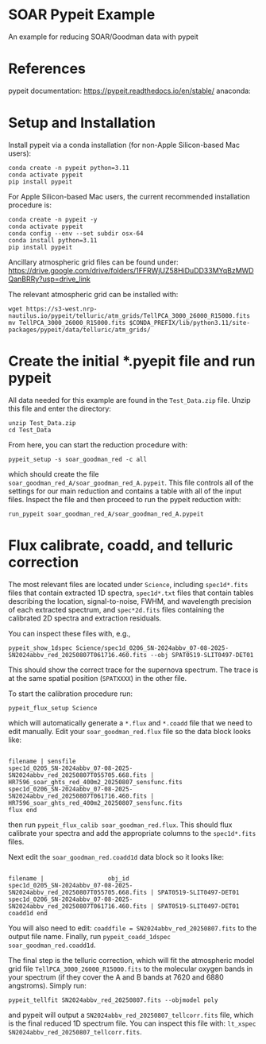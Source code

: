 # SOAR Pypeit Example

An example for reducing SOAR/Goodman data with pypeit

# References

pypeit documentation: https://pypeit.readthedocs.io/en/stable/
anaconda: 

# Setup and Installation

Install pypeit via a conda installation (for non-Apple Silicon-based Mac users):

```
conda create -n pypeit python=3.11
conda activate pypeit
pip install pypeit
```

For Apple Silicon-based Mac users, the current recommended installation procedure is:

```
conda create -n pypeit -y
conda activate pypeit
conda config --env --set subdir osx-64
conda install python=3.11
pip install pypeit
```

Ancillary atmospheric grid files can be found under: https://drive.google.com/drive/folders/1FFRWjUZ58HiDuDD33MYqBzMWDQanBRRy?usp=drive_link

The relevant atmospheric grid can be installed with:

```
wget https://s3-west.nrp-nautilus.io/pypeit/telluric/atm_grids/TellPCA_3000_26000_R15000.fits
mv TellPCA_3000_26000_R15000.fits $CONDA_PREFIX/lib/python3.11/site-packages/pypeit/data/telluric/atm_grids/
```

# Create the initial *.pyepit file and run pypeit

All data needed for this example are found in the `Test_Data.zip` file.  Unzip this file and enter the directory:

```
unzip Test_Data.zip
cd Test_Data
```

From here, you can start the reduction procedure with: 

```
pypeit_setup -s soar_goodman_red -c all
```

which should create the file `soar_goodman_red_A/soar_goodman_red_A.pypeit`.  This file controls all of the settings for our main reduction and contains a table with all of the input files.  Inspect the file and then proceed to run the pypeit reduction with:

```
run_pypeit soar_goodman_red_A/soar_goodman_red_A.pypeit
```

# Flux calibrate, coadd, and telluric correction

The most relevant files are located under `Science`, including `spec1d*.fits` files that contain extracted 1D spectra, `spec1d*.txt` files that contain tables describing the location, signal-to-noise, FWHM, and wavelength precision of each extracted spectrum, and `spec*2d.fits` files containing the calibrated 2D spectra and extraction residuals.

You can inspect these files with, e.g.,

```
pypeit_show_1dspec Science/spec1d_0206_SN-2024abbv_07-08-2025-SN2024abbv_red_20250807T061716.460.fits --obj SPAT0519-SLIT0497-DET01
```

This should show the correct trace for the supernova spectrum.  The trace is at the same spatial position (`SPATXXXX`) in the other file.

To start the calibration procedure run:

```
pypeit_flux_setup Science
```

which will automatically generate a `*.flux` and `*.coadd` file that we need to edit manually.  Edit your `soar_goodman_red.flux` file so the data block looks like:

```
                                                                  filename | sensfile
spec1d_0205_SN-2024abbv_07-08-2025-SN2024abbv_red_20250807T055705.668.fits |         HR7596_soar_ghts_red_400m2_20250807_sensfunc.fits
spec1d_0206_SN-2024abbv_07-08-2025-SN2024abbv_red_20250807T061716.460.fits |         HR7596_soar_ghts_red_400m2_20250807_sensfunc.fits
flux end
```

then run `pypeit_flux_calib soar_goodman_red.flux`.  This should flux calibrate your spectra and add the appropriate columns to the `spec1d*.fits` files.

Next edit the `soar_goodman_red.coadd1d` data block so it looks like:

```
                                                                  filename |                  obj_id
spec1d_0205_SN-2024abbv_07-08-2025-SN2024abbv_red_20250807T055705.668.fits | SPAT0519-SLIT0497-DET01
spec1d_0206_SN-2024abbv_07-08-2025-SN2024abbv_red_20250807T061716.460.fits | SPAT0519-SLIT0497-DET01
coadd1d end
```

You will also need to edit: `coaddfile = SN2024abbv_red_20250807.fits` to the output file name.  Finally, run `pypeit_coadd_1dspec soar_goodman_red.coadd1d`.

The final step is the telluric correction, which will fit the atmospheric model grid file `TellPCA_3000_26000_R15000.fits` to the molecular oxygen bands in your spectrum (if they cover the A and B bands at 7620 and 6880 angstroms).  Simply run:

```
pypeit_tellfit SN2024abbv_red_20250807.fits --objmodel poly
```

and pypeit will output a `SN2024abbv_red_20250807_tellcorr.fits` file, which is the final reduced 1D spectrum file.  You can inspect this file with: `lt_xspec SN2024abbv_red_20250807_tellcorr.fits`.
